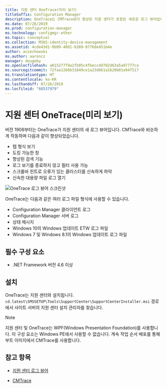 ```yaml
---
title: 지원 센터 OneTrace(미리 보기)
titleSuffix: Configuration Manager
description: OneTrace는 CMTrace보다 향상된 지원 센터가 포함된 새로운 로그 뷰어입니다.
ms.date: 07/26/2019
ms.prod: configuration-manager
ms.technology: configmgr-other
ms.topic: conceptual
ms.collection: M365-identity-device-management
ms.assetid: 4cde43d1-9b09-4601-b389-0776de451b4e
author: aczechowski
ms.author: aaroncz
manager: dougeby
ms.openlocfilehash: a015277f9a2fb05c4fbecc4d702d63a5a97777ca
ms.sourcegitcommit: 72faa1266b31849ce1a23d661a1620b01e94f517
ms.translationtype: HT
ms.contentlocale: ko-KR
ms.lasthandoff: 07/26/2019
ms.locfileid: "68537979"
---
```

# <a name="support-center-onetrace-preview"></a>지원 센터 OneTrace(미리 보기)

<!--3555962-->

버전 1906부터는 OneTrace가 지원 센터의 새 로그 뷰어입니다. CMTrace와 비슷하게 작동하며 다음과 같이 향상되었습니다.

- 탭 형식 보기
- 도킹 가능한 창
- 향상된 검색 기능
- 로그 보기를 종료하지 않고 필터 사용 가능
- 스크롤바 힌트로 오류가 있는 클러스터를 신속하게 파악
- 신속한 대용량 파일 로그 열기

![OneTrace 로그 뷰어 스크린샷](media/3555962-onetrace.png)

OneTrace는 다음과 같은 여러 로그 파일 형식에 사용할 수 있습니다.

- Configuration Manager 클라이언트 로그
- Configuration Manager 서버 로그
- 상태 메시지
- Windows 10의 Windows 업데이트 ETW 로그 파일
- Windows 7 및 Windows 8.1의 Windows 업데이트 로그 파일

## <a name="prerequisites"></a>필수 구성 요소

- .NET Framework 버전 4.6 이상

## <a name="install"></a>설치

OneTrace는 지원 센터와 설치됩니다. `cd.latest\SMSSETUP\Tools\SupportCenter\SupportCenterInstaller.msi` 경로에서 사이트 서버의 지원 센터 설치 관리자를 찾습니다.

> [!Note]  
> 지원 센터 및 OneTrace는 WPF(Windows Presentation Foundation)를 사용합니다. 이 구성 요소는 Windows PE에서 사용할 수 없습니다. 계속 작업 순서 배포를 통해 부트 이미지에서 CMTrace를 사용합니다.  

## <a name="see-also"></a>참고 항목

- [지원 센터 로그 뷰어](/sccm/core/support/support-center-ui-reference#bkmk_log-viewer)

- [CMTrace](/sccm/core/support/cmtrace)
